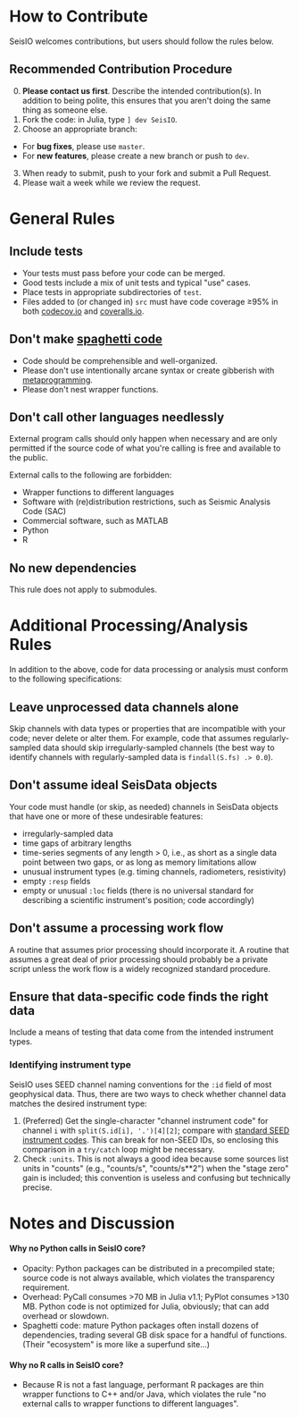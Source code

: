 # **How to Contribute**
SeisIO welcomes contributions, but users should follow the rules below.

## **Recommended Contribution Procedure**
0. **Please contact us first**. Describe the intended contribution(s). In addition to being polite, this ensures that you aren't doing the same thing as someone else.
1. Fork the code: in Julia, type `] dev SeisIO`.
2. Choose an appropriate branch:
  - For **bug fixes**, please use `master`.
  - For **new features**, please create a new branch or push to `dev`.
3. When ready to submit, push to your fork and submit a Pull Request.
4. Please wait a week while we review the request.

# **General Rules**

## Include tests
* Your tests must pass before your code can be merged.
* Good tests include a mix of unit tests and typical "use" cases.
* Place tests in appropriate subdirectories of `test`.
* Files added to (or changed in) `src` must have code coverage ≥95% in both [codecov.io](https://codecov.io) and [coveralls.io](https://coveralls.io).

## Don't make [spaghetti code](https://en.wikipedia.org/wiki/Spaghetti_code)
* Code should be comprehensible and well-organized.
* Please don't use intentionally arcane syntax or create gibberish with [metaprogramming](https://docs.julialang.org/en/v1/manual/metaprogramming/index.html).
* Please don't nest wrapper functions.

## Don't call other languages needlessly
External program calls should only happen when necessary and are only permitted if the source code of what you're calling is free and available to the public.

External calls to the following are forbidden:
* Wrapper functions to different languages
* Software with (re)distribution restrictions, such as Seismic Analysis Code (SAC)
* Commercial software, such as MATLAB
* Python
* R

## No new dependencies
This rule does not apply to submodules.

# **Additional Processing/Analysis Rules**
In addition to the above, code for data processing or analysis must conform to the following specifications:

## Leave unprocessed data channels alone
Skip channels with data types or properties that are incompatible with your code; never delete or alter them. For example, code that assumes regularly-sampled data should skip irregularly-sampled channels (the best way to identify channels with regularly-sampled data is `findall(S.fs) .> 0.0`).

## Don't assume ideal SeisData objects
Your code must handle (or skip, as needed) channels in SeisData objects that have one or more of these undesirable features:
* irregularly-sampled data
* time gaps of arbitrary lengths
* time-series segments of any length > 0, i.e., as short as a single data point between two gaps, or as long as memory limitations allow
* unusual instrument types (e.g. timing channels, radiometers, resistivity)
* empty `:resp` fields
* empty or unusual `:loc` fields (there is no universal standard for describing a scientific instrument's position; code accordingly)

## Don't assume a processing work flow
A routine that assumes prior processing should incorporate it. A routine that assumes a great deal of prior processing should probably be a private script unless the work flow is a widely recognized standard procedure.

## Ensure that data-specific code finds the right data
Include a means of testing that data come from the intended instrument types.

### Identifying instrument type
SeisIO uses SEED channel naming conventions for the `:id` field of most geophysical data. Thus, there are two ways to check whether channel data matches the desired instrument type:
1. (Preferred) Get the single-character "channel instrument code" for channel `i` with ``split(S.id[i], '.')[4][2]``; compare with [standard SEED instrument codes](https://ds.iris.edu/ds/nodes/dmc/data/formats/seed-channel-naming/). This can break for non-SEED IDs, so enclosing this comparison in a `try/catch` loop might be necessary.
2. Check `:units`. This is not always a good idea because some sources list units in "counts" (e.g., "counts/s", "counts/s**2") when the "stage zero" gain is included; this convention is useless and confusing but technically precise.

# **Notes and Discussion**

#### Why no Python calls in SeisIO core?
- Opacity: Python packages can be distributed in a precompiled state; source code is not always available, which violates the transparency requirement.
- Overhead: PyCall consumes >70 MB in Julia v1.1; PyPlot consumes >130 MB. Python code is not optimized for Julia, obviously; that can add overhead or slowdown.
- Spaghetti code: mature Python packages often install dozens of dependencies, trading several GB disk space for a handful of functions. (Their "ecosystem" is more like a superfund site...)

#### Why no R calls in SeisIO core?
- Because R is not a fast language, performant R packages are thin wrapper functions to C++ and/or Java, which violates the rule "no external calls to wrapper functions to different languages".
